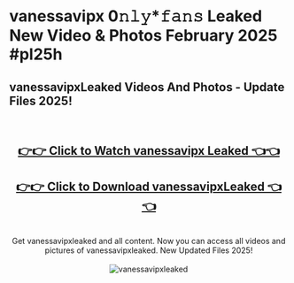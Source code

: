 # vanessavipx 0𝚗𝚕𝚢*𝚏𝚊𝚗𝚜 Leaked New Video & Photos February 2025 #pl25h

<h2>vanessavipxLeaked Videos And Photos - Update Files 2025!</h2>
<br>
<div align="center">
<h2><a href="https://mediaupload.pro?title=vanessavipx&ref=11F" rel="nofollow">👉👉 Click to Watch vanessavipx Leaked 👈👈</a></h2>
<h2><a href="https://mediaupload.pro?title=vanessavipx&ref=11F" rel="nofollow">👉👉 Click to Download vanessavipxLeaked 👈👈</a></h2>
<br>
Get vanessavipxleaked and all content. Now you can access all videos and pictures of vanessavipxleaked. New Updated Files 2025!
<br>
<br>
<a href="https://mediaupload.pro?title=vanessavipx&ref=11F" rel="nofollow" data-target="animated-image.originalLink"><img src="https://i.ibb.co/Gkj2r4b/banner.png" alt="vanessavipxleaked" style="max-width: 100%; display: inline-block;" data-target="animated-image.originalImage"></a>
</div>
<br>

